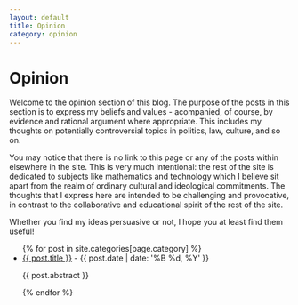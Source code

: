 ```yaml
---
layout: default
title: Opinion 
category: opinion
---
```


# Opinion

Welcome to the opinion section of this blog.
The purpose of the posts in this section is to express my beliefs and values - acompanied, of course, by evidence and rational argument where appropriate.
This includes my thoughts on potentially controversial topics in politics, law, culture, and so on.

You may notice that there is no link to this page or any of the posts within elsewhere in the site.
This is very much intentional: the rest of the site is dedicated to subjects like mathematics and technology which I believe sit apart from the realm of ordinary cultural and ideological commitments.
The thoughts that I express here are intended to be challenging and provocative, in contrast to the collaborative and educational spirit of the rest of the site.

Whether you find my ideas persuasive or not, I hope you at least find them useful!

<ul>
    {% for post in site.categories[page.category] %}
    <li>
        <a href="{{ post.url }}">{{ post.title }}</a> - {{ post.date | date: '%B %d, %Y' }}
        <p>{{ post.abstract }}</p>
    </li>
    {% endfor %}
</ul>


